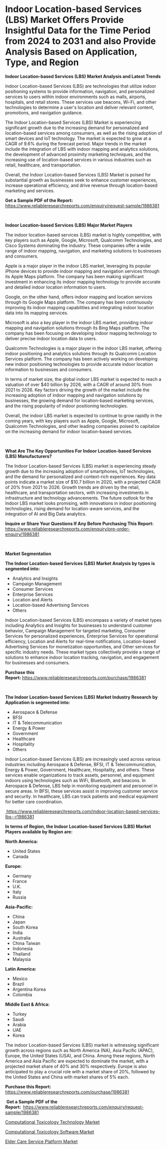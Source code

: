 <p><h1>Indoor Location-based Services (LBS) Market Offers Provide Insightful Data for the Time Period from 2024 to 2031 and also Provide Analysis Based on Application, Type, and Region</h1></p><p><strong>Indoor Location-based Services (LBS) Market Analysis and Latest Trends</strong></p>
<p><p>Indoor Location-based Services (LBS) are technologies that utilize indoor positioning systems to provide information, navigation, and personalized services to users within indoor environments such as malls, airports, hospitals, and retail stores. These services use beacons, Wi-Fi, and other technologies to determine a user's location and deliver relevant content, promotions, and navigation guidance.</p><p>The Indoor Location-based Services (LBS) Market is experiencing significant growth due to the increasing demand for personalized and location-based services among consumers, as well as the rising adoption of smart devices and IoT technology. The market is expected to grow at a CAGR of 9.6% during the forecast period. Major trends in the market include the integration of LBS with indoor mapping and analytics solutions, the development of advanced proximity marketing techniques, and the increasing use of location-based services in various industries such as retail, healthcare, and transportation.</p><p>Overall, the Indoor Location-based Services (LBS) Market is poised for substantial growth as businesses seek to enhance customer experiences, increase operational efficiency, and drive revenue through location-based marketing and services.</p></p>
<p><strong>Get a Sample PDF of the Report:&nbsp;</strong> <a href="https://www.reliableresearchreports.com/enquiry/request-sample/1986381">https://www.reliableresearchreports.com/enquiry/request-sample/1986381</a></p>
<p>&nbsp;</p>
<p><strong>Indoor Location-based Services (LBS) Major Market Players</strong></p>
<p><p>The indoor location-based services (LBS) market is highly competitive, with key players such as Apple, Google, Microsoft, Qualcomm Technologies, and Cisco Systems dominating the industry. These companies offer a wide range of indoor mapping, navigation, and marketing solutions to businesses and consumers.</p><p>Apple is a major player in the indoor LBS market, leveraging its popular iPhone devices to provide indoor mapping and navigation services through its Apple Maps platform. The company has been making significant investment in enhancing its indoor mapping technology to provide accurate and detailed indoor location information to users.</p><p>Google, on the other hand, offers indoor mapping and location services through its Google Maps platform. The company has been continuously improving its indoor mapping capabilities and integrating indoor location data into its mapping services.</p><p>Microsoft is also a key player in the indoor LBS market, providing indoor mapping and navigation solutions through its Bing Maps platform. The company has been focusing on developing indoor mapping technology to deliver precise indoor location data to users.</p><p>Qualcomm Technologies is a major player in the indoor LBS market, offering indoor positioning and analytics solutions through its Qualcomm Location Services platform. The company has been actively working on developing new indoor positioning technologies to provide accurate indoor location information to businesses and consumers.</p><p>In terms of market size, the global indoor LBS market is expected to reach a valuation of over $40 billion by 2026, with a CAGR of around 30% from 2021 to 2026. Key factors driving the growth of the market include the increasing adoption of indoor mapping and navigation solutions by businesses, the growing demand for location-based marketing services, and the rising popularity of indoor positioning technologies.</p><p>Overall, the indoor LBS market is expected to continue to grow rapidly in the coming years, with key players such as Apple, Google, Microsoft, Qualcomm Technologies, and other leading companies poised to capitalize on the increasing demand for indoor location-based services.</p></p>
<p>&nbsp;</p>
<p><strong>What Are The Key Opportunities For Indoor Location-based Services (LBS) Manufacturers?</strong></p>
<p><p>The Indoor Location-based Services (LBS) market is experiencing steady growth due to the increasing adoption of smartphones, IoT technologies, and the demand for personalized and context-rich experiences. Key data points indicate a market size of $10.7 billion in 2020, with a projected CAGR of 20% from 2021 to 2026. Growth trends are driven by the retail, healthcare, and transportation sectors, with increasing investments in infrastructure and technology advancements. The future outlook for the Indoor LBS market looks promising, with innovations in indoor positioning technologies, rising demand for location-aware services, and the integration of AI and Big Data analytics.</p></p>
<p><strong>Inquire or Share Your Questions If Any Before Purchasing This Report:</strong> <a href="https://www.reliableresearchreports.com/enquiry/pre-order-enquiry/1986381">https://www.reliableresearchreports.com/enquiry/pre-order-enquiry/1986381</a></p>
<p>&nbsp;</p>
<p><strong>Market Segmentation</strong></p>
<p><strong>The Indoor Location-based Services (LBS) Market Analysis by types is segmented into:</strong></p>
<p><ul><li>Analytics and Insights</li><li>Campaign Management</li><li>Consumer Services</li><li>Enterprise Services</li><li>Location and Alerts</li><li>Location-based Advertising Services</li><li>Others</li></ul></p>
<p><p>Indoor Location-based Services (LBS) encompass a variety of market types including Analytics and Insights for businesses to understand customer behavior, Campaign Management for targeted marketing, Consumer Services for personalized experiences, Enterprise Services for operational efficiency, Location and Alerts for real-time notifications, Location-based Advertising Services for monetization opportunities, and Other services for specific industry needs. These market types collectively provide a range of solutions to enhance indoor location tracking, navigation, and engagement for businesses and consumers.</p></p>
<p><strong>Purchase this Report:&nbsp;</strong><a href="https://www.reliableresearchreports.com/purchase/1986381">https://www.reliableresearchreports.com/purchase/1986381</a></p>
<p>&nbsp;</p>
<p><strong>The Indoor Location-based Services (LBS) Market Industry Research by Application is segmented into:</strong></p>
<p><ul><li>Aerospace & Defense</li><li>BFSI</li><li>IT & Telecommunication</li><li>Energy & Power</li><li>Government</li><li>Healthcare</li><li>Hospitality</li><li>Others</li></ul></p>
<p><p>Indoor Location-based Services (LBS) are increasingly used across various industries including Aerospace & Defense, BFSI, IT & Telecommunication, Energy & Power, Government, Healthcare, Hospitality, and others. These services enable organizations to track assets, personnel, and equipment indoors using technologies such as WiFi, Bluetooth, and beacons. In Aerospace & Defense, LBS help in monitoring equipment and personnel in secure areas. In BFSI, these services assist in improving customer service and security. In healthcare, LBS can track patients and medical equipment for better care coordination.</p></p>
<p><a href="https://www.reliableresearchreports.com/indoor-location-based-services-lbs--r1986381">&nbsp;https://www.reliableresearchreports.com/indoor-location-based-services-lbs--r1986381</a></p>
<p><strong>In terms of Region, the Indoor Location-based Services (LBS) Market Players available by Region are:</strong></p>
<p>
    <p> <strong> North America: </strong>
        <ul>
            <li>United States</li>
            <li>Canada</li>
        </ul>
        </p> 
    <p> <strong> Europe: </strong>
        <ul>
            <li>Germany</li>
            <li>France</li>
            <li>U.K.</li>
            <li>Italy</li>
            <li>Russia</li>
        </ul>
        </p> 
    <p> <strong> Asia-Pacific: </strong>
        <ul>
            <li>China</li>
            <li>Japan</li>
            <li>South Korea</li>
            <li>India</li>
            <li>Australia</li>
            <li>China Taiwan</li>
            <li>Indonesia</li>
            <li>Thailand</li>
            <li>Malaysia</li>
        </ul>
        </p> 
    <p> <strong> Latin America: </strong>
        <ul>
            <li>Mexico</li>
            <li>Brazil</li>
            <li>Argentina Korea</li>
            <li>Colombia</li>
        </ul>
        </p> 
    <p> <strong> Middle East & Africa: </strong>
        <ul>
            <li>Turkey</li>
            <li>Saudi</li>
            <li>Arabia</li>
            <li>UAE</li>
            <li>Korea</li>
        </ul>
    </p>
    </p>
<p><p>The indoor Location-based Services (LBS) market is witnessing significant growth across regions such as North America (NA), Asia Pacific (APAC), Europe, the United States (USA), and China. Among these regions, North America and Asia Pacific are expected to dominate the market, with a projected market share of 40% and 30% respectively. Europe is also anticipated to play a crucial role with a market share of 20%, followed by the United States and China with market shares of 5% each.</p></p>
<p><strong>Purchase this Report: </strong><a href="https://www.reliableresearchreports.com/purchase/1986381">https://www.reliableresearchreports.com/purchase/1986381</a></p>
<p>&nbsp;<strong>Get a Sample PDF of the Report:&nbsp;&nbsp;</strong><a href="https://www.reliableresearchreports.com/enquiry/request-sample/1986381">https://www.reliableresearchreports.com/enquiry/request-sample/1986381</a></p>
<p><strong></strong></p>
<p><p><a href="https://github.com/mauripalmi/Market-Research-Report-List-4/blob/main/computational-toxicology-technology-market.md">Computational Toxicology Technology Market</a></p><p><a href="https://github.com/gulaimolin/Market-Research-Report-List-5/blob/main/computational-toxicology-software-market.md">Computational Toxicology Software Market</a></p><p><a href="https://github.com/nicoletavirag/Market-Research-Report-List-4/blob/main/elder-care-service-platform-market.md">Elder Care Service Platform Market</a></p></p>